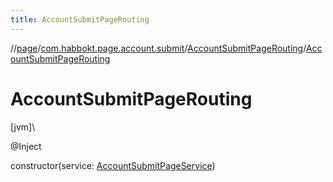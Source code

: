 ```yaml
---
title: AccountSubmitPageRouting
---
```

//[page](../../../index.html)/[com.habbokt.page.account.submit](../index.html)/[AccountSubmitPageRouting](index.html)/[AccountSubmitPageRouting](-account-submit-page-routing.html)



# AccountSubmitPageRouting



[jvm]\




@Inject



constructor(service: [AccountSubmitPageService](../-account-submit-page-service/index.html))




